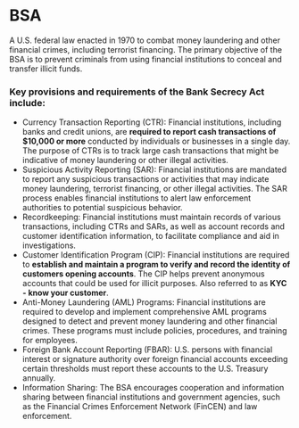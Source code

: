 # BSA
A U.S. federal law enacted in 1970 to combat money laundering and other financial crimes, including terrorist financing. The primary objective of the BSA is to prevent criminals from using financial institutions to conceal and transfer illicit funds.

### Key provisions and requirements of the Bank Secrecy Act include:

- Currency Transaction Reporting (CTR): Financial institutions, including banks and credit unions, are **required to report cash transactions of $10,000 or more** conducted by individuals or businesses in a single day. The purpose of CTRs is to track large cash transactions that might be indicative of money laundering or other illegal activities.
- Suspicious Activity Reporting (SAR): Financial institutions are mandated to report any suspicious transactions or activities that may indicate money laundering, terrorist financing, or other illegal activities. The SAR process enables financial institutions to alert law enforcement authorities to potential suspicious behavior.
- Recordkeeping: Financial institutions must maintain records of various transactions, including CTRs and SARs, as well as account records and customer identification information, to facilitate compliance and aid in investigations.
- Customer Identification Program (CIP): Financial institutions are required to **establish and maintain a program to verify and record the identity of customers opening accounts**. The CIP helps prevent anonymous accounts that could be used for illicit purposes. Also referred to as **KYC - know your customer**. 
- Anti-Money Laundering (AML) Programs: Financial institutions are required to develop and implement comprehensive AML programs designed to detect and prevent money laundering and other financial crimes. These programs must include policies, procedures, and training for employees.
- Foreign Bank Account Reporting (FBAR): U.S. persons with financial interest or signature authority over foreign financial accounts exceeding certain thresholds must report these accounts to the U.S. Treasury annually.
- Information Sharing: The BSA encourages cooperation and information sharing between financial institutions and government agencies, such as the Financial Crimes Enforcement Network (FinCEN) and law enforcement.
